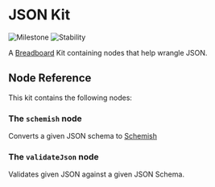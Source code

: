 # JSON Kit

![Milestone](https://img.shields.io/badge/milestone-M3-red) ![Stability](https://img.shields.io/badge/stability-wip-green)

A [Breadboard](https://github.com/breadboard-ai/breadboard/tree/main/packages/breadboard/) Kit containing nodes that help wrangle JSON.

## Node Reference

This kit contains the following nodes:

### The `schemish` node

Converts a given JSON schema to [Schemish](https://glazkov.com/2023/05/06/schemish/)

### The `validateJson` node

Validates given JSON against a given JSON Schema.
